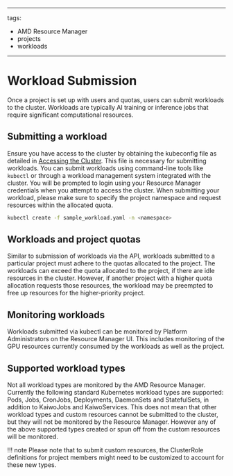 <!--
Copyright © Advanced Micro Devices, Inc., or its affiliates.

SPDX-License-Identifier: MIT
-->

---
tags:
  - AMD Resource Manager
  - projects
  - workloads
---

# Workload Submission

Once a project is set up with users and quotas, users can submit workloads to the cluster. Workloads are typically AI training or inference jobs that require significant computational resources.

## Submitting a workload

Ensure you have access to the cluster by obtaining the kubeconfig file as detailed in [Accessing the Cluster](./accessing-the-cluster.md). This file is necessary for submitting workloads.
You can submit workloads using command-line tools like `kubectl` or through a workload management system integrated with the cluster. You will be prompted to login using your Resource Manager credentials when you attempt to access the cluster.
When submitting your workload, please make sure to specify the project namespace and request resources within the allocated quota.

```bash
kubectl create -f sample_workload.yaml -n <namespace>
```

## Workloads and project quotas

Similar to submission of workloads via the API, workloads submitted to a particular project must adhere to the quotas allocated to the project. The workloads can exceed the quota allocated to the project, if there are idle resources in the cluster.
However, if another project with a higher quota allocation requests those resources, the workload may be preempted to free up resources for the higher-priority project.

## Monitoring workloads

Workloads submitted via kubectl can be monitored by Platform Administrators on the Resource Manager UI.
This includes monitoring of the GPU resources currently consumed by the workloads as well as the project.

## Supported workload types

Not all workload types are monitored by the AMD Resource Manager. Currently the following standard Kubernetes workload types are supported: Pods, Jobs, CronJobs, Deployments, DaemonSets and StatefulSets, in addition to KaiwoJobs and KaiwoServices.
This does not mean that other workload types and custom resources cannot be submitted to the cluster, but they will not be monitored by the Resource Manager. However any of the above supported types created or spun off from the custom resources will be monitored.

!!! note
    Please note that to submit custom resources, the ClusterRole definitions for project members might need to be customized to account for these new types.
